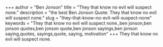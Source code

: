+++
author = "Ben Jonson"
title = "They that know no evil will suspect none."
description = "the best Ben Jonson Quote: They that know no evil will suspect none."
slug = "they-that-know-no-evil-will-suspect-none"
keywords = "They that know no evil will suspect none.,ben jonson,ben jonson quotes,ben jonson quote,ben jonson sayings,ben jonson saying,quotes, sayings,quote, saying, motivation"
+++
They that know no evil will suspect none.
